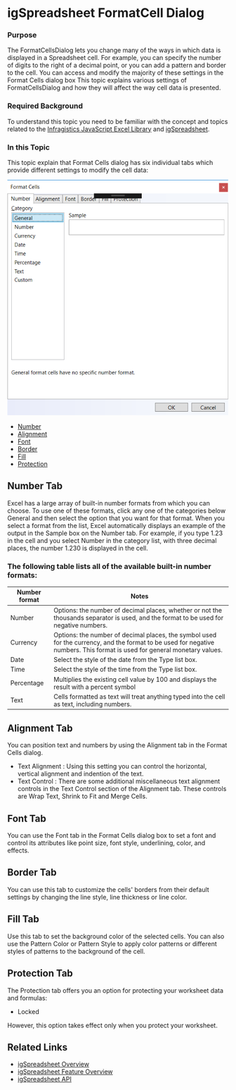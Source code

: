 ﻿<!--
|metadata|
{
    "fileName": "igspreadsheet-FormatCell-Dialog",
    "controlName": "igSpreadsheet",
    "tags": ["FormatCell Dialog"]
}
|metadata|
-->

# igSpreadsheet FormatCell Dialog

### Purpose

The FormatCellsDialog lets you change many of the ways in which data is displayed in a Spreadsheet cell. For example, you can specify the number of digits to the right of a decimal point, or you can add a pattern and border to the cell. You can access and modify the majority of these settings in the Format Cells dialog box
This topic explains various settings of FormatCellsDialog and how they will affect the way cell data is presented.

### Required Background

To understand this topic you need to be familiar with the concept and topics related to the [Infragistics JavaScript Excel Library](javascript-excel-library.html) and [igSpreadsheet](igSpreadsheet_Feature_Overview.html).

### In this Topic

This topic explain that Format Cells dialog has six individual tabs which provide different settings to modify the cell data:

![](images/igSpreadSheet_Format_Cells_Dialog.png)

-   [Number](#number)
- 	[Alignment](#alignment)
- 	[Font](#font)
- 	[Border](#border)
- 	[Fill](#fill)
- 	[Protection](#protection)

## <a id="number"></a>Number Tab

Excel has a large array of built-in number formats from which you can choose. To use one of these formats, click any one of the categories below General and then select the option that you want for that format. When you select a format from the list, Excel automatically displays an example of the output in the Sample box on the Number tab. For example, if you type 1.23 in the cell and you select Number in the category list, with three decimal places, the number 1.230 is displayed in the cell.

### The following table lists all of the available built-in number formats:

Number format |Notes
---|---
Number| Options: the number of decimal places, whether or not the thousands separator is used, and the format to be used for negative numbers.
Currency| Options: the number of decimal places, the symbol used for the currency, and the format to be used for negative numbers. This format is used for general monetary values.
Date| Select the style of the date from the Type list box.
Time| Select the style of the time from the Type list box.
Percentage| Multiplies the existing cell value by 100 and displays the result with a percent symbol
Text| Cells formatted as text will treat anything typed into the cell as text, including numbers.


## <a id="alignment"></a>Alignment Tab

You can position text and numbers by using the Alignment tab in the Format Cells dialog.

- Text Alignment : Using this setting you can control the horizontal, vertical alignment and indention of the text.
- Text Control : There are some additional miscellaneous text alignment controls in the Text Control section of the Alignment tab. These controls are Wrap Text, Shrink to Fit and Merge Cells.

## <a id="font"></a>Font Tab
You can use the Font tab in the Format Cells dialog box to set a font and control its attributes like point size, font style, underlining, color, and effects.

## <a id="border"></a>Border Tab
You can use this tab to customize the cells' borders from their default settings by changing the line style, line thickness or line color.

## <a id="fill"></a>Fill Tab

Use this tab to set the background color of the selected cells. You can also use the Pattern Color or Pattern Style to apply color patterns or different styles of patterns to the background of the cell.

## <a id="protection"></a>Protection Tab
The Protection tab offers you an option for protecting your worksheet data and formulas:

- Locked

However, this option takes effect only when you protect your worksheet.

## <a id="related_links"></a>Related Links
-   [igSpreadsheet Overview](igSpreadsheet-Overview.html)
-   [igSpreadsheet Feature Overview](igSpreadsheet-Feature-Overview.html)
-   [igSpreadsheet API](%%jQueryApiUrl%%/ui.igspreadsheet)